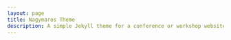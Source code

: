 ```yaml
---
layout: page
title: Nagymaros Theme
description: A simple Jekyll theme for a conference or workshop website
---
```

